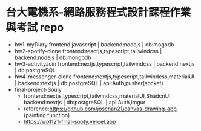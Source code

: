 # 台大電機系-網路服務程式設計課程作業與考試 repo

- hw1-myDiary
  frontend:javascript | backend:nodejs | db:mogodb
- hw2-spotify-clone
  frontend:reactjs,typescript,tailwindcss | backend:nodejs | db:mongodb
- hw3-activityJoin
  frontend:nextjs,typescript,tailwindcss | backend:nextjs | db:postgreSQL
- hw4-messenger-clone
  frontend:nextjs,typescript,tailwindcss,materialUI | backend:nextjs | db:postgreSQL | api:Auth,pusher(socket)
- final-project-Souly
  - frontend:nextjs,typescript,tailwindcss,materialUI,ShadcnUI | backend:nextjs | db:postgreSQL | api:Auth,imgur
  - reference:https://github.com/joschan21/canvas-drawing-app (painting function)
  - https://wp1121-final-sooty.vercel.app
